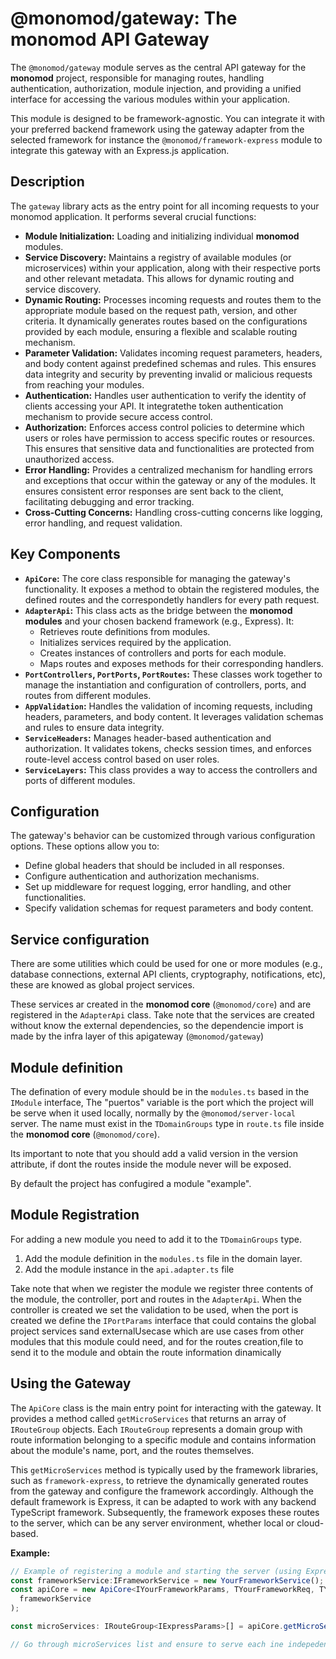 # @monomod/gateway: The monomod API Gateway

The `@monomod/gateway` module serves as the central API gateway for the **monomod** project, responsible for managing routes, handling authentication, authorization, module injection, and providing a unified interface for accessing the various modules within your application.

This module is designed to be framework-agnostic. You can integrate it with your preferred backend framework using the gateway adapter from the selected framework  for instance the  `@monomod/framework-express` module to  integrate this gateway with an Express.js application.

## Description

The `gateway` library acts as the entry point for all incoming requests to your monomod application. It performs several crucial functions:

- **Module Initialization:**  Loading and initializing individual **monomod** modules.
- **Service Discovery:** Maintains a registry of available modules (or microservices) within your application, along with their respective ports and other relevant metadata. This allows for dynamic routing and service discovery.
- **Dynamic Routing:**  Processes incoming requests and routes them to the appropriate module based on the request path, version, and other criteria. It dynamically generates routes based on the configurations provided by each module, ensuring a flexible and scalable routing mechanism.
- **Parameter Validation:**  Validates incoming request parameters, headers, and body content against predefined schemas and rules. This ensures data integrity and security by preventing invalid or malicious requests from reaching your modules.
- **Authentication:**  Handles user authentication to verify the identity of clients accessing your API. It integratethe token authentication mechanism to provide secure access control.
- **Authorization:**  Enforces access control policies to determine which users or roles have permission to access specific routes or resources. This ensures that sensitive data and functionalities are protected from unauthorized access.
- **Error Handling:** Provides a centralized mechanism for handling errors and exceptions that occur within the gateway or any of the modules. It ensures consistent error responses are sent back to the client, facilitating debugging and error tracking.
- **Cross-Cutting Concerns:** Handling cross-cutting concerns like logging, error handling, and request validation.

## Key Components

- **`ApiCore`:** The core class responsible for managing the gateway's functionality. It exposes a method to obtain the registered modules, the defined routes and the correspondetly handlers for every path request.
- **`AdapterApi`:** This class acts as the bridge between the **monomod modules** and your chosen backend framework (e.g., Express). It:
  - Retrieves route definitions from modules.
  - Initializes services required by the application.
  - Creates instances of controllers and ports for each module.
  - Maps routes and exposes methods for their corresponding handlers.
- **`PortControllers`, `PortPorts`, `PortRoutes`:** These classes work together to manage the instantiation and configuration of controllers, ports, and routes from different modules.
- **`AppValidation`:**  Handles the validation of incoming requests, including headers, parameters, and body content. It leverages validation schemas and rules to ensure data integrity.
- **`ServiceHeaders`:**  Manages header-based authentication and authorization. It validates tokens, checks session times, and enforces route-level access control based on user roles.
- **`ServiceLayers`:** This class provides a way to access the controllers and ports of different modules.

## Configuration

The gateway's behavior can be customized through various configuration options. These options allow you to:

- Define global headers that should be included in all responses.
- Configure authentication and authorization mechanisms.
- Set up middleware for request logging, error handling, and other functionalities.
- Specify validation schemas for request parameters and body content.

## Service configuration

There are some utilities which could be used for one or more modules  (e.g., database connections, external API clients, cryptography, notifications, etc), these are knowed as global project services.

These services ar created in the **monomod core** (`@monomod/core`) and are registered in the `AdapterApi` class. Take note that the services are created without know the external dependencies, so the dependencie import is made by the infra layer of this apigateway (`@monomod/gateway`)

## Module definition

The defination of every module should be in the `modules.ts` based in the `IModule` interface, The "puertos" variable is the port which the project will be serve when it used locally, normally by the `@monomod/server-local` server. The name must exist in the `TDomainGroups` type in `route.ts` file inside the **monomod core** (`@monomod/core`).

Its important to note that you should add a valid version in the version attribute, if dont the routes inside the module never will be exposed.

By default the project has confugired a module "example".

## Module Registration

For adding a new module you need to add it to the `TDomainGroups` type.

1. Add the module definition in the `modules.ts` file in the domain layer.
2. Add the module instance in the `api.adapter.ts` file

Take note that when we register the module we register three contents of the module, the controller, port and routes in the `AdapterApi`. When the controller is created we set the validation to be used, when the port is created we define the `IPortParams` interface that could contains the global project services sand externalUsecase which are use cases from other modules that this module could need, and for the routes creation,file to send it to the module and obtain the route information dinamically

## Using the Gateway

The `ApiCore` class is the main entry point for interacting with the gateway. It provides a method called `getMicroServices` that returns an array of `IRouteGroup` objects. Each `IRouteGroup` represents a domain group with route information belonging to a specific module and contains information about the module's name, port, and the routes themselves.

This `getMicroServices` method is typically used by the framework libraries, such as `framework-express`, to retrieve the dynamically generated routes from the gateway and configure the framework accordingly. Although the default framework is Express, it can be adapted to work with any backend TypeScript framework. Subsequently, the framework exposes these routes to the server, which can be any server environment, whether local or cloud-based.

**Example:**

```typescript
// Example of registering a module and starting the server (using Express)
const frameworkService:IFrameworkService = new YourFrameworkService();
const apiCore = new ApiCore<IYourFrameworkParams, TYourFrameworkReq, TYourFrameworkRes>(
  frameworkService
);

const microServices: IRouteGroup<IExpressParams>[] = apiCore.getMicroServices();

// Go through microServices list and ensure to serve each ine indepedently 
```

